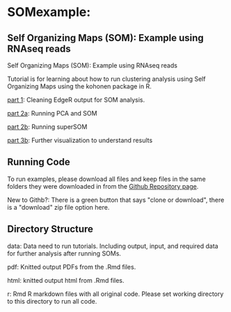 # SOMexample: 

Self Organizing Maps (SOM): Example using RNAseq reads
--------------
Self Organizing Maps (SOM): Example using RNAseq reads

Tutorial is for learning about how to run clustering analysis using Self Organizing Maps using the kohonen package in R.

[part 1](./html/SOM_RNAseq_tutorial_part1_clean.html): Cleaning EdgeR output for SOM analysis.

[part 2a](./html/SOM_RNAseq_tutorial_part2a_SOM.html): Running PCA and SOM

[part 2b](./html/SOM_RNAseq_tutorial_part2a_SOM.html): Running superSOM 

[part 3b](./html/SOM_RNAseq_tutorial_part3b_visualizeSSOM): Further visualization to understand results

Running Code
-------------

To run examples, please download all files and keep files in the same folders they were downloaded in from the [Github Repository page](https://github.com/iamciera/SOMexample).

New to Githb?: There is a green button that says "clone or download", there is a "download" zip file option here.

Directory Structure
---------------------

data: Data need to run tutorials. Including output, input, and required data for further analysis after running SOMs.

pdf: Knitted output PDFs from the .Rmd files.

html: knitted output html from .Rmd files.

r: Rmd R markdown files with all original code. Please set working directory to this directory to run all code.